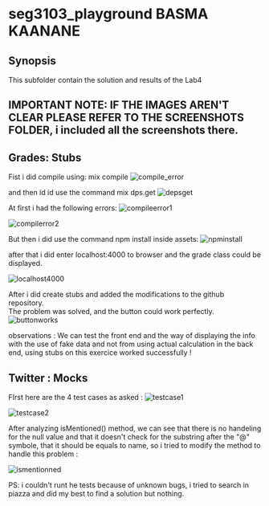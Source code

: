 # seg3103_playground BASMA KAANANE

## Synopsis

This subfolder contain the solution and results of the Lab4

## IMPORTANT NOTE: IF THE IMAGES AREN'T CLEAR PLEASE REFER TO THE SCREENSHOTS FOLDER, i included all the screenshots there. 

## Grades: Stubs

Fist i did compile using: mix compile 
![compile_error](https://user-images.githubusercontent.com/58495262/123737834-ad941800-d871-11eb-90db-ea58735c9eb6.png)

and then id id use the command mix dps.get 
![depsget](https://user-images.githubusercontent.com/58495262/123737859-bc7aca80-d871-11eb-9edf-dbc762b7db7c.png)

At first i had the following errors: 
![compileerror1](https://user-images.githubusercontent.com/58495262/123737980-f8ae2b00-d871-11eb-87c5-6894ff65c54e.png)

![compilerror2](https://user-images.githubusercontent.com/58495262/123738006-0368c000-d872-11eb-8e9d-cb91ee133dd0.png)

But then i did use the command npm install inside assets: 
![npminstall](https://user-images.githubusercontent.com/58495262/123738050-14b1cc80-d872-11eb-8629-99abfacdba6b.png)

after that i did enter localhost:4000 to browser and the grade class could be displayed. 

![localhost4000](https://user-images.githubusercontent.com/58495262/123738185-55a9e100-d872-11eb-9f50-43c125aa4793.png)

After i did create stubs and added the modifications to the github repository.   
The problem was solved, and the button could work perfectly. 
![buttonworks](https://user-images.githubusercontent.com/58495262/124367086-50f27d80-dc22-11eb-9027-29e564667b38.png)

observations : We can test the front end and the way of displaying the info with the use of fake data and not from using actual calculation in the back end, using stubs on this exercice worked successfully !

## Twitter : Mocks

FIrst here are the 4 test cases as asked :
![testcase1](https://user-images.githubusercontent.com/58495262/124367109-85663980-dc22-11eb-9a25-e55f4dbdc61e.png)

![testcase2](https://user-images.githubusercontent.com/58495262/124367114-8dbe7480-dc22-11eb-88c7-56d582b689ff.png)

After analyzing isMentioned() method, we can see that there is no handeling for the null value and that it doesn't check for the substring after the "@" symbole, that it should be equals to name, so i tried to modify the method to handle this problem : 

![ismentionned](https://user-images.githubusercontent.com/58495262/124367230-543a3900-dc23-11eb-8721-64507393199c.png)

PS: i couldn't runt he tests because of unknown bugs, i tried to search in piazza and did my best to find a solution but nothing. 









